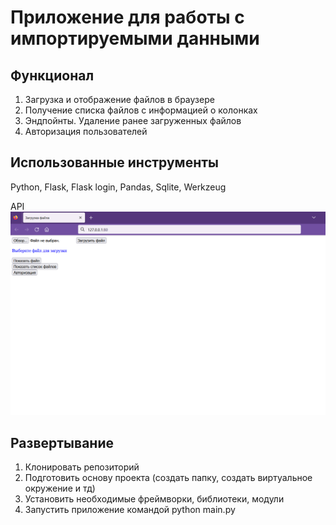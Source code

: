 # Приложение для работы с импортируемыми данными
## Функционал
1. Загрузка и отображение файлов в браузере
2. Получение списка файлов с информацией о колонках
3. Эндпойнты. Удаление ранее загруженных файлов
4. Авторизация пользователей
## Использованные инструменты
Python, Flask, Flask login, Pandas, Sqlite, Werkzeug

API
![API](https://github.com/exelayam/WebImportData/blob/master/Безымянный.png)
## Развертывание
1. Клонировать репозиторий
2. Подготовить основу проекта (создать папку, создать виртуальное окружение и тд)
3. Установить необходимые фреймворки, библиотеки, модули
4. Запустить приложение командой python main.py 

